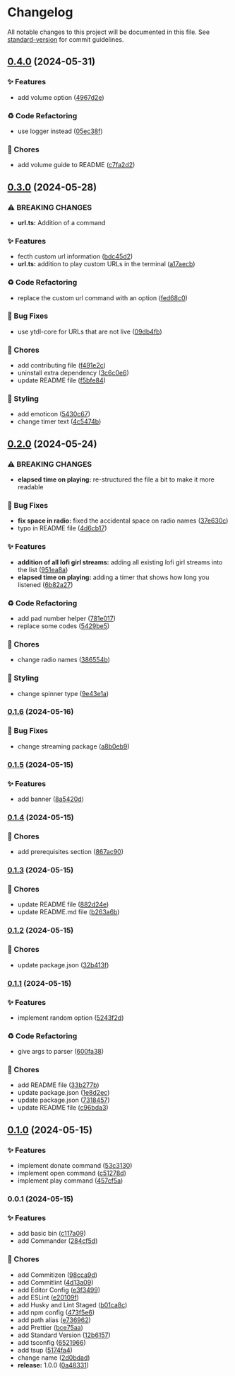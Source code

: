 # Changelog

All notable changes to this project will be documented in this file. See [standard-version](https://github.com/conventional-changelog/standard-version) for commit guidelines.

## [0.4.0](https://github.com/remvze/lowfi/compare/v0.3.0...v0.4.0) (2024-05-31)


### ✨ Features

* add volume option ([4967d2e](https://github.com/remvze/lowfi/commit/4967d2e86498258d329a95319d861948f1e41cd2))


### ♻️ Code Refactoring

* use logger instead ([05ec38f](https://github.com/remvze/lowfi/commit/05ec38ffb5b0a7a7e37471de363d2d5815824d8d))


### 🚚 Chores

* add volume guide to README ([c7fa2d2](https://github.com/remvze/lowfi/commit/c7fa2d2c2ef4972973c933681cc8d884d3caf6bb))

## [0.3.0](https://github.com/remvze/lowfi/compare/v0.2.0...v0.3.0) (2024-05-28)


### ⚠ BREAKING CHANGES

* **url.ts:** Addition of a command

### ✨ Features

* fecth custom url information ([bdc45d2](https://github.com/remvze/lowfi/commit/bdc45d26b6ee02c2b8aad936dd27ee49c0da3dd9))
* **url.ts:** addition to play custom URLs in the terminal ([a17aecb](https://github.com/remvze/lowfi/commit/a17aecb1c7cd0330a479a84b6a5e4bfc1f34632e))


### ♻️ Code Refactoring

* replace the custom url command with an option ([fed68c0](https://github.com/remvze/lowfi/commit/fed68c01555ddabd175a28e6ea318667b034fa22))


### 🐛 Bug Fixes

* use ytdl-core for URLs that are not live ([09db4fb](https://github.com/remvze/lowfi/commit/09db4fb942398e2e13bd51f029223d68a79c3d1d))


### 🚚 Chores

* add contributing file ([f491e2c](https://github.com/remvze/lowfi/commit/f491e2c081e8c9c0a38215a716bd4c070e7c9f6e))
* uninstall extra dependency ([3c6c0e6](https://github.com/remvze/lowfi/commit/3c6c0e6b615823693f04735950b06bd035096f98))
* update README file ([f5bfe84](https://github.com/remvze/lowfi/commit/f5bfe8435128c9a857bdd6c01181dccceb9e1210))


### 💄 Styling

* add emoticon ([5430c67](https://github.com/remvze/lowfi/commit/5430c67e7e898ec00675395411a8a3d1694f7b9e))
* change timer text ([4c5474b](https://github.com/remvze/lowfi/commit/4c5474b22eb0cb6cf0a5b7f7d15b25707d2489ac))

## [0.2.0](https://github.com/remvze/lowfi/compare/v0.1.6...v0.2.0) (2024-05-24)

### ⚠ BREAKING CHANGES

- **elapsed time on playing:** re-structured the file a bit to make it more readable

### 🐛 Bug Fixes

- **fix space in radio:** fixed the accidental space on radio names ([37e630c](https://github.com/remvze/lowfi/commit/37e630c2c35cccba14514cafe1acad7c81412aa4))
- typo in README file ([4d6cb17](https://github.com/remvze/lowfi/commit/4d6cb170ffb09f8ed0e183c00cb979390409bad0))

### ✨ Features

- **addition of all lofi girl streams:** adding all existing lofi girl streams into the list ([951ea8a](https://github.com/remvze/lowfi/commit/951ea8a3ebac88a199ca0ce8db2afaa0f9225f3c))
- **elapsed time on playing:** adding a timer that shows how long you listened ([6b82a27](https://github.com/remvze/lowfi/commit/6b82a2793e9b481129e0a979eff25c99a471a5d0))

### ♻️ Code Refactoring

- add pad number helper ([781e017](https://github.com/remvze/lowfi/commit/781e017be489aa3d7efc355a7365b1fb7cb0f770))
- replace some codes ([5429be5](https://github.com/remvze/lowfi/commit/5429be5a6d9b3712a46d45ab268eb76e26a13b1a))

### 🚚 Chores

- change radio names ([386554b](https://github.com/remvze/lowfi/commit/386554bed661d31ef5e3cf2a2e7855dd522d3808))

### 💄 Styling

- change spinner type ([9e43e1a](https://github.com/remvze/lowfi/commit/9e43e1a5c4228f661adc4d761a65c23c71055cec))

### [0.1.6](https://github.com/remvze/lowfi/compare/v0.1.5...v0.1.6) (2024-05-16)

### 🐛 Bug Fixes

- change streaming package ([a8b0eb9](https://github.com/remvze/lowfi/commit/a8b0eb9f7b36065b6127f39ead8045ce9f30817b))

### [0.1.5](https://github.com/remvze/lowfi/compare/v0.1.4...v0.1.5) (2024-05-15)

### ✨ Features

- add banner ([8a5420d](https://github.com/remvze/lowfi/commit/8a5420dcd53eb6b263c2b3039bf5c313c456687b))

### [0.1.4](https://github.com/remvze/lowfi/compare/v0.1.3...v0.1.4) (2024-05-15)

### 🚚 Chores

- add prerequisites section ([867ac90](https://github.com/remvze/lowfi/commit/867ac90888be0cc48e7865a045a09b0bf05821f9))

### [0.1.3](https://github.com/remvze/lowfi/compare/v0.1.2...v0.1.3) (2024-05-15)

### 🚚 Chores

- update README file ([882d24e](https://github.com/remvze/lowfi/commit/882d24e688969ddb2d5c50ed654b91d89f836e11))
- update README.md file ([b263a6b](https://github.com/remvze/lowfi/commit/b263a6b7f72246f3a5be729515b237f892806955))

### [0.1.2](https://github.com/remvze/lowfi/compare/v0.1.1...v0.1.2) (2024-05-15)

### 🚚 Chores

- update package.json ([32b413f](https://github.com/remvze/lowfi/commit/32b413f5177b85f99c0bc01540a45ca62ee6c9e2))

### [0.1.1](https://github.com/remvze/lowfi/compare/v0.1.0...v0.1.1) (2024-05-15)

### ✨ Features

- implement random option ([5243f2d](https://github.com/remvze/lowfi/commit/5243f2d0d02532893a283e5b6da3c598afbc6fc4))

### ♻️ Code Refactoring

- give args to parser ([600fa38](https://github.com/remvze/lowfi/commit/600fa38920a4b6aeb77e8723c0ee65d8c88b0faa))

### 🚚 Chores

- add README file ([33b277b](https://github.com/remvze/lowfi/commit/33b277b701ac735ac08d5f9e334f11e10e40ec50))
- update package.json ([1e8d2ec](https://github.com/remvze/lowfi/commit/1e8d2ec147e30bef3f109460b72b9ad060ead785))
- update package.json ([7318457](https://github.com/remvze/lowfi/commit/7318457a53adbcb0605665794188d1f586d836d8))
- update README file ([c96bda3](https://github.com/remvze/lowfi/commit/c96bda3b4260da9c4cb675e5ed2de084502c755c))

## [0.1.0](https://github.com/remvze/lowfi/compare/v0.0.1...v0.1.0) (2024-05-15)

### ✨ Features

- implement donate command ([53c3130](https://github.com/remvze/lowfi/commit/53c3130d27aaffe3a96d54a2773855deb98a8982))
- implement open command ([c51278d](https://github.com/remvze/lowfi/commit/c51278d809095c0bbceda14d6748204f240d881b))
- implement play command ([457cf5a](https://github.com/remvze/lowfi/commit/457cf5a8aaf2b543f1dcf8feaa2911e7bf36a567))

### 0.0.1 (2024-05-15)

### ✨ Features

- add basic bin ([c117a09](https://github.com/remvze/lowfi/commit/c117a09f1e9f4685d7fcac9ed7cbb01237c68f8d))
- add Commander ([284cf5d](https://github.com/remvze/lowfi/commit/284cf5da4ea3e8ede524042020a9f5d810db8f6c))

### 🚚 Chores

- add Commitizen ([98cca9d](https://github.com/remvze/lowfi/commit/98cca9d713a4886bd04a333911ee02a8bfa5fbd6))
- add Commitlint ([4d13a09](https://github.com/remvze/lowfi/commit/4d13a09522d422045564a501e110431e138e80c0))
- add Editor Config ([e3f3499](https://github.com/remvze/lowfi/commit/e3f349903d03930c7346711da2f4551540324d40))
- add ESLint ([e20109f](https://github.com/remvze/lowfi/commit/e20109f6831696577c60bddd93531618e7b373b0))
- add Husky and Lint Staged ([b01ca8c](https://github.com/remvze/lowfi/commit/b01ca8c4debc38633a69829ea63663ea97b26943))
- add npm config ([473f5e6](https://github.com/remvze/lowfi/commit/473f5e6db12dd95ebac8eafb2b5424c4f63fc969))
- add path alias ([e736962](https://github.com/remvze/lowfi/commit/e736962a4b0f8dfb25aab03178e1d4cb78a45c8f))
- add Prettier ([bce75aa](https://github.com/remvze/lowfi/commit/bce75aa21d2b3852751932bf7c8df642a599b17d))
- add Standard Version ([12b6157](https://github.com/remvze/lowfi/commit/12b6157e4513631ffe8b9828bdf51c5704d66613))
- add tsconfig ([6521966](https://github.com/remvze/lowfi/commit/6521966731cd26ff0a587ddabc720acfa680c91d))
- add tsup ([5174fa4](https://github.com/remvze/lowfi/commit/5174fa49897bee4f2977983250b215c9c7a3af6b))
- change name ([2d0bdad](https://github.com/remvze/lowfi/commit/2d0bdad7b5fc6a2eb9b8b1dc8d496abd139ca6aa))
- **release:** 1.0.0 ([0a48331](https://github.com/remvze/lowfi/commit/0a4833121a5a88c8a2b0e4030d1f1714c94f0b87))
